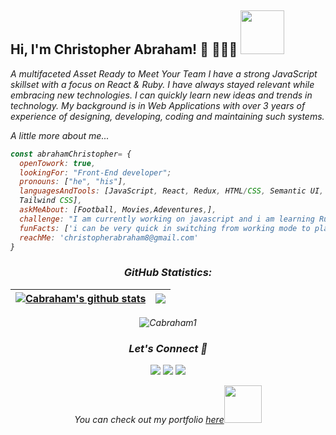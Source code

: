 <h2> Hi, I'm Christopher Abraham! 👋 👩🏾‍💻 <img src="https://media1.giphy.com/media/26xBwdIuRJiAIqHwA/giphy.gif?cid=ecf05e47skzjlffj8s908hcg3x60q5hxz7i5gj8ienljgwf2&rid=giphy.gif&ct=g" height="70"></h2>

<p><em>A multifaceted Asset Ready to Meet Your Team
I have a strong JavaScript skillset with a focus on React & Ruby. I have always stayed relevant while embracing new technologies. I can quickly learn new ideas and trends in technology. My background is in Web Applications with over 3 years of experience of designing, developing, coding and maintaining such systems.
  
A little more about me...

```javascript
const abrahamChristopher= {
  openTowork: true,
  lookingFor: "Front-End developer";
  pronouns: ["he", "his"],
  languagesAndTools: [JavaScript, React, Redux, HTML/CSS, Semantic UI, Bootstrap,
  Tailwind CSS],
  askMeAbout: [Football, Movies,Adeventures,],
  challenge: "I am currently working on javascript and i am learning Ruby on Rails",
  funFacts: ['i can be very quick in switching from working mode to play mode'],
  reachMe: 'christopherabraham8@gmail.com'
}
```

<h3 align="center">GitHub Statistics:</h3>

| <a href="https://github.com/Cabraham1/github-readme-stats"><img align="center" src="https://github-readme-stats.vercel.app/api?username=Cabraham1&show_icons=true&include_all_commits=true&theme=buefy&hide_border=true" alt="Cabraham's github stats" /></a> | <a href="https://github.com/Cabraham1/github-readme-stats"><img align="center" src="https://github-readme-stats.vercel.app/api/top-langs/?username=Cabraham1&layout=compact&theme=buefy&hide_border=true" /></a> |
| ----------------------------------------------------------------------------------------------------------------------------------------------------------------------------------------------------------------------------------------------------------- | ---------------------------------------------------------------------------------------------------------------------------------------------------------------------------------------------------------------- |

<p align="center"><img src="https://github-readme-streak-stats.herokuapp.com/?user=Cabraham1&theme=radical" alt="Cabraham1" /></p>
  
<h3 align="center">Let's Connect 🤝</h3>
<div align="center">
<a target="_blank"
href="https://www.linkedin.com/in/abrahamchristopher/"><img
src="https://img.shields.io/badge/-LinkedIn-0077b5?style=for-the-badge&logo=LinkedIn&logoColor=white"></img></a> <a target="_blank"
href="mailto:christopherabraham8@gmail.com"><img
src="https://img.shields.io/badge/-Gmail-D14836?style=for-the-badge&logo=Gmail&logoColor=white"></img></a> <a target="_blank"
href="https://twitter.com/_Cabraham"><img
src="https://img.shields.io/badge/-Twitter-1DA1F2?style=for-the-badge&logo=Twitter&logoColor=white"></img></a>
<div/>

<p>You can check out my portfolio <a href="https://abrahamchristopher-react-portfolio.netlify.app/">here</a><img src="https://media.giphy.com/media/cKPse5DZaptID3YAMK/giphy.gif" width="60"></p>
